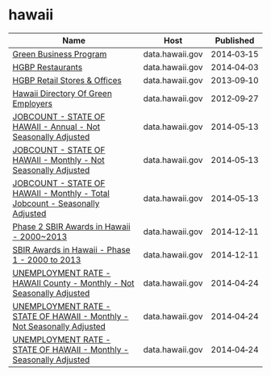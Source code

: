 # hawaii

Name | Host | Published
---- | ---- | ---------
[Green Business Program](../datasets/vcaz-dwuy.md) | data.hawaii.gov | 2014&#x2011;03&#x2011;15
[HGBP Restaurants](../datasets/tjzq-hkqa.md) | data.hawaii.gov | 2014&#x2011;04&#x2011;03
[HGBP Retail Stores & Offices](../datasets/nwf4-25d5.md) | data.hawaii.gov | 2013&#x2011;09&#x2011;10
[Hawaii Directory Of Green Employers](../datasets/mq86-5ta6.md) | data.hawaii.gov | 2012&#x2011;09&#x2011;27
[JOBCOUNT - STATE OF HAWAII - Annual - Not Seasonally Adjusted](../datasets/b8g4-e84u.md) | data.hawaii.gov | 2014&#x2011;05&#x2011;13
[JOBCOUNT - STATE OF HAWAII - Monthly - Not Seasonally Adjusted](../datasets/k5vg-u5ms.md) | data.hawaii.gov | 2014&#x2011;05&#x2011;13
[JOBCOUNT - STATE OF HAWAII - Monthly - Total Jobcount - Seasonally Adjusted](../datasets/7jcp-cse7.md) | data.hawaii.gov | 2014&#x2011;05&#x2011;13
[Phase 2 SBIR Awards in Hawaii - 2000~2013](../datasets/6d3g-hy3i.md) | data.hawaii.gov | 2014&#x2011;12&#x2011;11
[SBIR Awards in Hawaii - Phase 1 - 2000 to 2013](../datasets/aixv-ngpe.md) | data.hawaii.gov | 2014&#x2011;12&#x2011;11
[UNEMPLOYMENT RATE - HAWAII County - Monthly - Not Seasonally Adjusted](../datasets/fwib-3htg.md) | data.hawaii.gov | 2014&#x2011;04&#x2011;24
[UNEMPLOYMENT RATE - STATE OF HAWAII - Monthly - Not Seasonally Adjusted](../datasets/skx5-9dam.md) | data.hawaii.gov | 2014&#x2011;04&#x2011;24
[UNEMPLOYMENT RATE - STATE OF HAWAII - Monthly - Seasonally Adjusted](../datasets/qxej-k2af.md) | data.hawaii.gov | 2014&#x2011;04&#x2011;24


